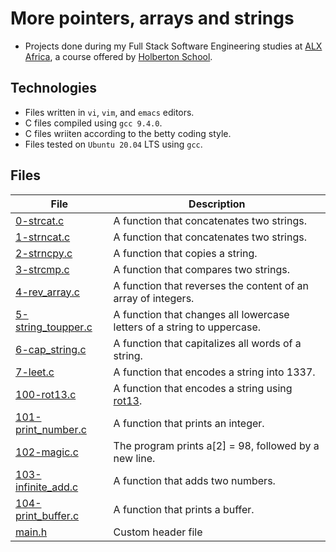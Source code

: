# More pointers, arrays and strings

- Projects done during my Full Stack Software Engineering studies at [ALX Africa](https://www.alxafrica.com/software-engineering-2022/), a course offered by [Holberton School](https://www.holbertonschool.com/).

## Technologies
- Files written in ```vi```, ```vim```, and ```emacs``` editors. 
- C files compiled using ```gcc 9.4.0```.
- C files wriiten according to the betty coding style. 
- Files tested on ```Ubuntu 20.04``` LTS using ```gcc```.

## Files

| File  | Description |
| ---  | --- |
|[0-strcat.c](0-strcat.c)|A function that concatenates two strings.|
|[1-strncat.c](1-strncat.c)|A function that concatenates two strings.|
|[2-strncpy.c](2-strncpy.c)|A function that copies a string.|
|[3-strcmp.c](3-strcmp.c)|A function that compares two strings.|
|[4-rev_array.c](4-rev_array.c)|A function that reverses the content of an array of integers.|
|[5-string_toupper.c](5-string_toupper.c)|A function that changes all lowercase letters of a string to uppercase.|
|[6-cap_string.c](6-cap_string.c)|A function that capitalizes all words of a string.|
|[7-leet.c](7-leet.c)|A function that encodes a string into 1337.|
|[100-rot13.c](100-rot13.c)|A function that encodes a string using [rot13](https://alx-intranet.hbtn.io/rltoken/YRxmNA7BnP6yZhl09TKX3A).
|[101-print_number.c](101-print_number.c)|A function that prints an integer.|
|[102-magic.c](102-magic.c)|The program prints a[2] = 98, followed by a new line.|
|[103-infinite_add.c](103-infinite_add.c)|A function that adds two numbers.|
|[104-print_buffer.c](104-print_buffer.c)|A function that prints a buffer.|
|[main.h](main.h)|Custom header file|
